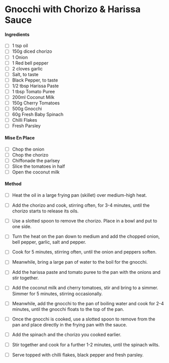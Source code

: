# Gnocchi with Chorizo & Harissa Sauce

#### Ingredients

- [ ] 1 tsp oil
- [ ] 150g diced chorizo
- [ ] 1 Onion
- [ ] 1 Red bell pepper
- [ ] 2 cloves garlic
- [ ] Salt, to taste
- [ ] Black Pepper, to taste
- [ ] 1/2 tbsp Harissa Paste
- [ ] 1 tbsp Tomato Puree
- [ ] 200ml Coconut Milk
- [ ] 150g Cherry Tomatoes
- [ ] 500g Gnocchi
- [ ] 60g Fresh Baby Spinach
- [ ] Chilli Flakes
- [ ] Fresh Parsley

#### Mise En Place

- [ ] Chop the onion
- [ ] Chop the chorizo
- [ ] Chiffonade the parlsey
- [ ] Slice the tomatoes in half
- [ ] Open the coconut milk

#### Method

- [ ] Heat the oil in a large frying pan (skillet) over medium-high heat.

- [ ] Add the chorizo and cook, stirring often, for 3-4 minutes, until the chorizo starts to release its oils.

- [ ] Use a slotted spoon to remove the chorizo. Place in a bowl and put to one side.

- [ ] Turn the heat on the pan down to medium and add the chopped onion, bell pepper, garlic, salt and pepper.

- [ ] Cook for 5 minutes, stirring often, until the onion and peppers soften.

- [ ] Meanwhile, bring a large pan of water to the boil for the gnocchi.

- [ ] Add the harissa paste and tomato puree to the pan with the onions and stir together.

- [ ] Add the coconut milk and cherry tomatoes, stir and bring to a simmer. Simmer for 5 minutes, stirring occasionally.

- [ ] Meanwhile, add the gnocchi to the pan of boiling water and cook for 2-4 minutes, until the gnocchi floats to the top of the pan.

- [ ] Once the gnocchi is cooked, use a slotted spoon to remove from the pan and place directly in the frying pan with the sauce.

- [ ] Add the spinach and the chorizo you cooked earlier.

- [ ] Stir together and cook for a further 1-2 minutes, until the spinach wilts.

- [ ] Serve topped with chilli flakes, black pepper and fresh parsley.
